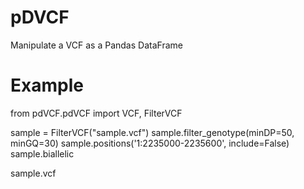 # pDVCF
Manipulate a VCF as a Pandas DataFrame

# Example
  from pdVCF.pdVCF import VCF, FilterVCF
  
  sample = FilterVCF("sample.vcf")
  sample.filter_genotype(minDP=50, minGQ=30)
  sample.positions('1:2235000-2235600', include=False)
  sample.biallelic

  sample.vcf
